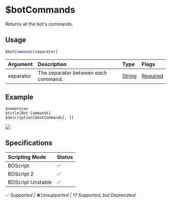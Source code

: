 # $botCommands
Returns all the bot's commands.

## Usage
```php
$botCommands[separator]
```

| Argument | Description | Type | Flags |
| :---- | :---- | :---- | :---- |
| separator | The separator between each command. | [String](/src/resources/arguments/types.md#string) | [Required](/src/resources/arguments/flags.md#required)

## Example
```
$nomention
$title[Bot Commands]
$description[$botCommands[, ]]
```
![](https://user-images.githubusercontent.com/69215413/145657200-7c996505-c50d-449f-8562-1b2cecea888e.png)

## Specifications
| Scripting Mode | Status
| :---- | :---- |
| BDScript | ✅ |
| BDScript 2 | ✅ |
| BDScript Unstable | ✅ |

*✅ Supported | ❌ Unsupported | 👎 Supported, but Deprecated*